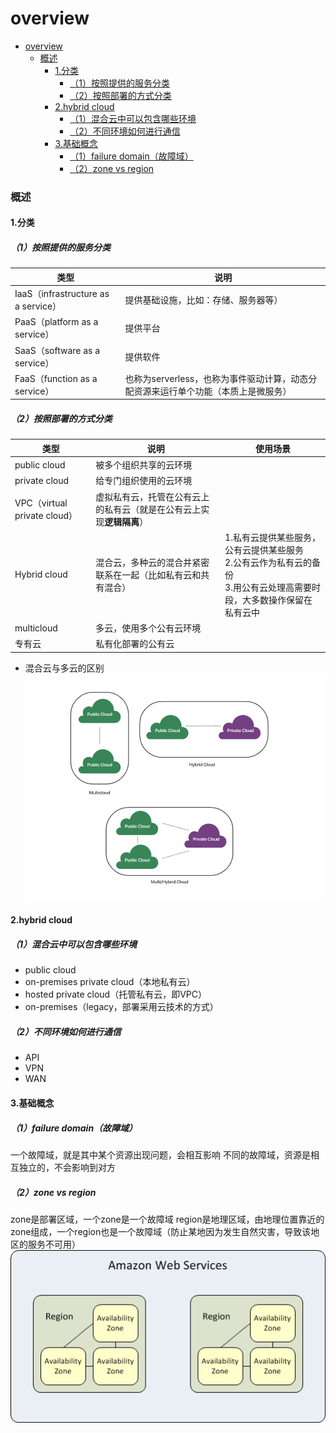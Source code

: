 # overview

<!-- @import "[TOC]" {cmd="toc" depthFrom=1 depthTo=6 orderedList=false} -->
<!-- code_chunk_output -->

- [overview](#overview)
    - [概述](#概述)
      - [1.分类](#1分类)
        - [（1）按照提供的服务分类](#1按照提供的服务分类)
        - [（2）按照部署的方式分类](#2按照部署的方式分类)
      - [2.hybrid cloud](#2hybrid-cloud)
        - [（1）混合云中可以包含哪些环境](#1混合云中可以包含哪些环境)
        - [（2）不同环境如何进行通信](#2不同环境如何进行通信)
      - [3.基础概念](#3基础概念)
        - [（1）failure domain（故障域）](#1failure-domain故障域)
        - [（2）zone vs region](#2zone-vs-region)

<!-- /code_chunk_output -->

### 概述

#### 1.分类

##### （1）按照提供的服务分类
|类型|说明|
|-|-|
|IaaS（infrastructure as a service）|提供基础设施，比如：存储、服务器等）|
|PaaS（platform as a service）|提供平台|
|SaaS（software as a service）|提供软件|
|FaaS（function as a service）|也称为serverless，也称为事件驱动计算，动态分配资源来运行单个功能（本质上是微服务）|

##### （2）按照部署的方式分类
|类型|说明|使用场景|
|-|-|-|
|public cloud|被多个组织共享的云环境|
|private cloud|给专门组织使用的云环境|
|VPC（virtual private cloud）|虚拟私有云，托管在公有云上的私有云（就是在公有云上实现**逻辑隔离**）|
|Hybrid cloud|混合云，多种云的混合并紧密联系在一起（比如私有云和共有混合）|1.私有云提供某些服务，公有云提供某些服务</br>2.公有云作为私有云的备份</br>3.用公有云处理高需要时段，大多数操作保留在私有云中|
|multicloud|多云，使用多个公有云环境|
|专有云|私有化部署的公有云|

* 混合云与多云的区别
![](./imgs/overview_01.png)

#### 2.hybrid cloud

##### （1）混合云中可以包含哪些环境
* public cloud
* on-premises private cloud（本地私有云）
* hosted private cloud（托管私有云，即VPC）
* on-premises（legacy，部署采用云技术的方式）

##### （2）不同环境如何进行通信
* API
* VPN
* WAN

#### 3.基础概念

##### （1）failure domain（故障域）
一个故障域，就是其中某个资源出现问题，会相互影响
不同的故障域，资源是相互独立的，不会影响到对方

##### （2）zone vs region
zone是部署区域，一个zone是一个故障域
region是地理区域，由地理位置靠近的zone组成，一个region也是一个故障域（防止某地因为发生自然灾害，导致该地区的服务不可用）
![](./imgs/overview_02.png)
